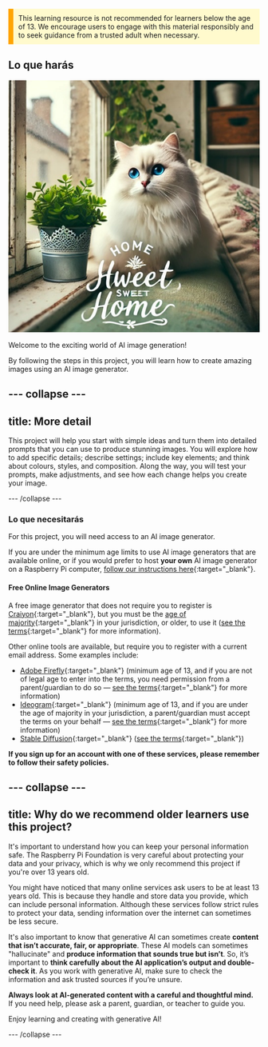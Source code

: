 <p style='border-left: solid; border-width:10px; border-color: #FFA500; background-color: #FFFACD; padding: 10px;'>
This learning resource is not recommended for learners below the age of 13. We encourage users to engage with this material responsibly and to seek guidance from a trusted adult when necessary.
</p>

## Lo que harás

![A fluffy white cat with striking blue eyes and a pink nose sits across a windowsill and the back of a sofa, next to a potted plant in a decorative metal container. The windowsill is part of a cozy interior, with a floral cushion, a trailing green plant, and shelves. Through the window, a building is visible. In the foreground of the image, there is text that reads "HOME Hweet SWEET Home" in an elegant style, with some decoration.](images/prompt8.jpg)

Welcome to the exciting world of AI image generation!

By following the steps in this project, you will learn how to create amazing images using an AI image generator.

## --- collapse ---

## title: More detail

This project will help you start with simple ideas and turn them into detailed prompts that you can use to produce stunning images. You will explore how to add specific details; describe settings; include key elements; and think about colours, styles, and composition. Along the way, you will test your prompts, make adjustments, and see how each change helps you create your image.

\--- /collapse ---

### Lo que necesitarás

For this project, you will need access to an AI image generator.

If you are under the minimum age limits to use AI image generators that are available online, or if you would prefer to host **your own** AI image generator on a Raspberry Pi computer, [follow our instructions here](https://projects.raspberrypi.org/en/projects/ai-images-on-pi){:target="_blank"}.

#### Free Online Image Generators

A free image generator that does not require you to register is [Craiyon](https://www.craiyon.com){:target="_blank"}, but you must be the [age of majority](https://en.wikipedia.org/wiki/Age_of_majority){:target="_blank"} in your jurisdiction, or older, to use it ([see the terms](https://www.craiyon.com/terms){:target="_blank"} for more information).

Other online tools are available, but require you to register with a current email address. Some examples include:

- [Adobe Firefly](https://firefly.adobe.com/){:target="_blank"} (minimum age of 13, and if you are not of legal age to enter into the terms, you need permission from a parent/guardian to do so — [see the terms](https://www.adobe.com/uk/legal/terms.html){:target="_blank"} for more information)
- [Ideogram](https://www.ideogram.ai){:target="_blank"} (minimum age of 13, and if you are under the age of majority in your jurisdiction, a parent/guardian must accept the terms on your behalf — [see the terms](https://ideogram.ai/legal/tos){:target="_blank"} for more information)
- [Stable Diffusion](https://stablediffusionweb.com/){:target="_blank"} ([see the terms](https://stablediffusionweb.com/terms-and-conditions){:target="_blank"})

**If you sign up for an account with one of these services, please remember to follow their safety policies.**

## --- collapse ---

## title:  Why do we recommend older learners use this project?

It's important to understand how you can keep your personal information safe. The Raspberry Pi Foundation is very careful about protecting your data and your privacy, which is why we only recommend this project if you're over 13 years old.

You might have noticed that many online services ask users to be at least 13 years old. This is because they handle and store data you provide, which can include personal information. Although these services follow strict rules to protect your data, sending information over the internet can sometimes be less secure.

It's also important to know that generative AI can sometimes create **content that isn’t accurate, fair, or appropriate**. These AI models can sometimes "hallucinate" and **produce information that sounds true but isn’t**. So, it’s important to **think carefully about the AI application’s output and double-check it**. As you work with generative AI, make sure to check the information and ask trusted sources if you’re unsure.

**Always look at AI-generated content with a careful and thoughtful mind.** If you need help, please ask a parent, guardian, or teacher to guide you.

Enjoy learning and creating with generative AI!

\--- /collapse ---
